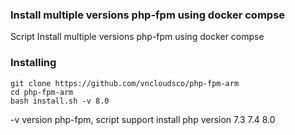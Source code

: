###  Install multiple versions php-fpm using docker compse

Script Install multiple versions php-fpm using docker compse

### Installing

```
git clone https://github.com/vncloudsco/php-fpm-arm
cd php-fpm-arm
bash install.sh -v 8.0
```

-v  version php-fpm, script support install php version 7.3 7.4 8.0
